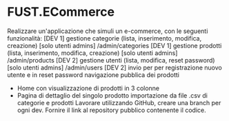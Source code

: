 # FUST.ECommerce
Realizzare un'applicazione che simuli un e-commerce, con le seguenti funzionalità:
[DEV 1] gestione categorie (lista, inserimento, modifica, creazione) [solo utenti admins] /admin/categories 
[DEV 1] gestione prodotti (lista, inserimento, modifica, creazione) [solo utenti admins]   /admin/products
[DEV 2] gestione utenti (lista, modifica, reset password) [solo utenti admins]   /admin/users
[DEV 2]  invio per per registrazione nuovo utente e in reset password
navigazione pubblica dei prodotti
- Home con visualizzazione di prodotti in 3 colonne
- Pagina di dettaglio del singolo prodotto
importazione da file .csv di categorie e prodotti
Lavorare utilizzando GitHub, creare una branch per ogni dev.
Fornire il link al repository pubblico contenente il codice.
